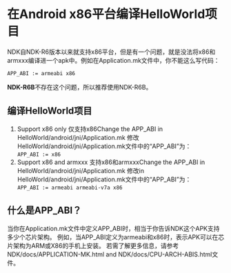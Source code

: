 # 在Android x86平台编译HelloWorld项目

NDK自NDK-R6版本以来就支持x86平台，但是有一个问题，就是没法将x86和armxxx编译进一个apk中。例如在Application.mk文件中，你不能这么写代码：      
```
APP_ABI := armeabi x86
```

**NDK-R6B**不存在这个问题，所以推荐使用NDK-R6B。

## 编译HelloWorld项目
1. Support x86 only 仅支持x86Change the APP_ABI in HelloWorld/android/jni/Application.mk
修改HelloWorld/android/jni/Application.mk文件中的“APP_ABI”为：    
```APP_ABI := x86 ```    
2. Support x86 and armxxx 支持x86和armxxxChange the APP_ABI in HelloWorld/android/jni/Application.mk
修改in HelloWorld/android/jni/Application.mk文件中的“APP_ABI”为：    
```APP_ABI := armeabi armeabi-v7a x86 ```    

## 什么是APP_ABI？

当你在Application.mk文件中定义APP_ABI时，相当于你告诉NDK这个APK支持多少个芯片架构。
例如，当APP_ABI定义为armeabi和x86时，表示APK可以在芯片架构为ARM或X86的手机上安装。
若需了解更多信息，请参考NDK/docs/APPLICATION-MK.html and NDK/docs/CPU-ARCH-ABIS.html文件。